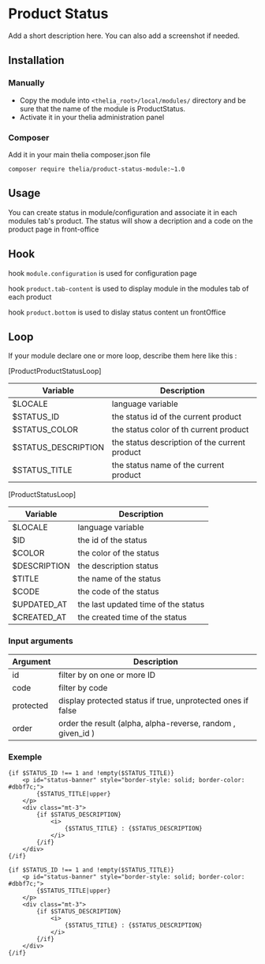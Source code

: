 # Product Status

Add a short description here. You can also add a screenshot if needed.

## Installation

### Manually

* Copy the module into ```<thelia_root>/local/modules/``` directory and be sure that the name of the module is ProductStatus.
* Activate it in your thelia administration panel

### Composer

Add it in your main thelia composer.json file

```
composer require thelia/product-status-module:~1.0
```

## Usage

You can create status in module/configuration and associate it in each modules tab's product. The status will show a decription and a code on the product page in front-office

## Hook
hook `module.configuration` is used for configuration page

hook `product.tab-content` is used to display module in the modules tab of each product

hook `product.bottom` is used to dislay status content un frontOffice
## Loop

If your module declare one or more loop, describe them here like this :

[ProductProductStatusLoop]

|Variable   |Description |
|---        |--- |
|$LOCALE    | language variable |
|$STATUS_ID    | the status id of the current product |
|$STATUS_COLOR | the status color of th current product|
|$STATUS_DESCRIPTION|the status description of the current product|
|$STATUS_TITLE| the status name of the current product|

[ProductStatusLoop]

|Variable   |Description |
|---        |--- |
|$LOCALE    | language variable |
|$ID    | the id of the status |
|$COLOR | the color of the status|
|$DESCRIPTION|the description status|
|$TITLE| the name of the status|
|$CODE| the code of the status|
|$UPDATED_AT| the last updated time of the status|
|$CREATED_AT| the created time of the status|

### Input arguments

|Argument |Description |
|---      |--- |
|id| filter by on one or more ID|
|code | filter by code|
|protected | display protected status if true, unprotected ones if false|
|order | order the result  (alpha, alpha-reverse, random , given_id )|

### Exemple

    {if $STATUS_ID !== 1 and !empty($STATUS_TITLE)}
        <p id="status-banner" style="border-style: solid; border-color: #dbbf7c;">
            {$STATUS_TITLE|upper}
        </p>
        <div class="mt-3">
            {if $STATUS_DESCRIPTION}
                <i>
                    {$STATUS_TITLE} : {$STATUS_DESCRIPTION}
                </i>
            {/if}
        </div>
    {/if}

    {if $STATUS_ID !== 1 and !empty($STATUS_TITLE)}
        <p id="status-banner" style="border-style: solid; border-color: #dbbf7c;">
            {$STATUS_TITLE|upper}
        </p>
        <div class="mt-3">
            {if $STATUS_DESCRIPTION}
                <i>
                    {$STATUS_TITLE} : {$STATUS_DESCRIPTION}
                </i>
            {/if}
        </div>
    {/if}
